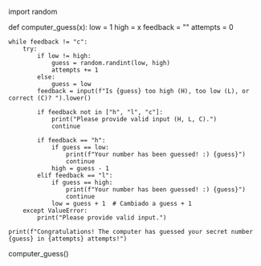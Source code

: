 import random

def computer_guess(x):
    low = 1
    high = x
    feedback = ""
    attempts = 0
    
    while feedback != "c":
        try:
            if low != high:
                guess = random.randint(low, high)
                attempts += 1 
            else:
                guess = low
            feedback = input(f"Is {guess} too high (H), too low (L), or correct (C)? ").lower()
            
            if feedback not in ["h", "l", "c"]:
                print("Please provide valid input (H, L, C).")
                continue
            
            if feedback == "h":
                if guess == low:
                    print(f"Your number has been guessed! :) {guess}")
                    continue
                high = guess - 1
            elif feedback == "l":
                if guess == high:
                    print(f"Your number has been guessed! :) {guess}")
                    continue
                low = guess + 1  # Cambiado a guess + 1
        except ValueError:
            print("Please provide valid input.")
    
    print(f"Congratulations! The computer has guessed your secret number {guess} in {attempts} attempts!")

computer_guess()
